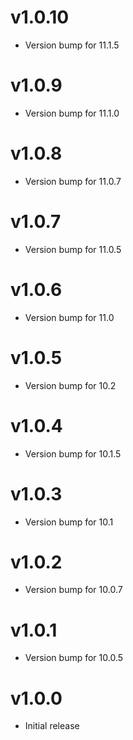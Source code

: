 # v1.0.10
* Version bump for 11.1.5

# v1.0.9
* Version bump for 11.1.0

# v1.0.8
* Version bump for 11.0.7

# v1.0.7
* Version bump for 11.0.5

# v1.0.6
* Version bump for 11.0

# v1.0.5
* Version bump for 10.2

# v1.0.4
* Version bump for 10.1.5

# v1.0.3
* Version bump for 10.1

# v1.0.2
* Version bump for 10.0.7

# v1.0.1
* Version bump for 10.0.5

# v1.0.0
* Initial release

